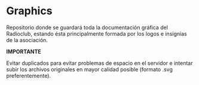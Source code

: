 # Graphics

Repositorio donde se guardará toda la documentación gráfica del Radioclub, estando ésta principalmente formada por los logos e insignias de la asociación. 


**IMPORTANTE** 

Evitar duplicados para evitar problemas de espacio en el servidor e intentar subir los archivos originales en mayor calidad posible (formato .svg preferentemente).